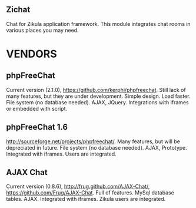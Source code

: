 Zichat
----------------------------------------

Chat for Zikula application framework. This module integrates chat rooms in various places you may need.

# VENDORS

## phpFreeChat
Current version (2.1.0), https://github.com/kerphi/phpfreechat. Still lack of many features, but they are under development. Simple design. Load faster. File system (no database needed). AJAX, JQuery. Integrations with iframes or embedded with script.

## phpFreeChat 1.6
http://sourceforge.net/projects/phpfreechat/. Many features, but will be depreciated in future.	File system (no database needed). AJAX, Prototype. Integrated with iframes. Users are integrated.

## AJAX Chat
Current version (0.8.6), http://frug.github.com/AJAX-Chat/, https://github.com/Frug/AJAX-Chat. Full of features. MySql database tables. AJAX. Integrated with iframes. Zikula users are integrated.
